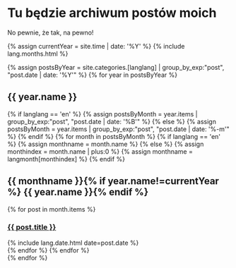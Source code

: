 # Tu będzie archiwum postów moich

No pewnie, że tak, na pewno!


{% assign currentYear = site.time | date: '%Y' %}
{% include lang.months.html %}

{% assign postsByYear = site.categories.[langlang] | group_by_exp:"post", "post.date | date: '%Y'" %}
{% for year in postsByYear %}

<div class="posts">
<h2>{{ year.name }}</h2>
  {% if langlang == 'en' %}
    {% assign postsByMonth = year.items | group_by_exp:"post", "post.date | date: '%B'" %}
  {% else %}
    {% assign postsByMonth = year.items | group_by_exp:"post", "post.date | date: '%-m'" %}
  {% endif %}
  {% for month in postsByMonth %}
    {% if langlang == 'en' %}
      {% assign monthname = month.name %}
    {% else %}
      {% assign monthindex = month.name | plus:0 %}
      {% assign monthname = langmonth[monthindex] %}
    {% endif %}
    <h2>{{ monthname }}{% if year.name!=currentYear %} {{ year.name }}{% endif %}</h2>
    {% for post in month.items %}
      <div class="post">
        <h3><a href="{{ post.url }}">{{ post.title }}</a></h3>
        <div class="date">{% include lang.date.html date=post.date %}</div>
      </div>
    {% endfor %}
  {% endfor %}
</div>
{% endfor %}